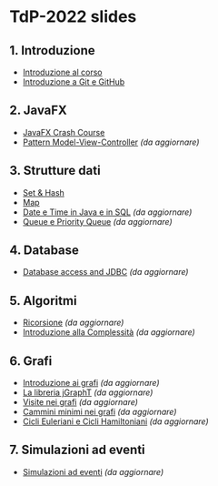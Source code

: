 # TdP-2022 slides

## 1. Introduzione

* [Introduzione al corso](01-01-introduzione_2022.pdf)
* [Introduzione a Git e GitHub](01-02-Git-quickintro.pdf)

## 2. JavaFX

* [JavaFX Crash Course](02-01-javafx-crashcourse.pdf)
* [Pattern Model-View-Controller](02-02-javafx-mvc-pattern.pdf) _(da aggiornare)_

## 3. Strutture dati

* [Set & Hash](03-03-Sets&Hash.pdf)
* [Map](03-04-Map.pdf)
* [Date e Time in Java e in SQL](03-05-JavaDatesTimes.pdf) _(da aggiornare)_
* [Queue e Priority Queue](03-06-Queue.pdf) _(da aggiornare)_

## 4. Database

* [Database access and JDBC](04-01-jdbc-dao.pdf) _(da aggiornare)_

## 5. Algoritmi

* [Ricorsione](05-01-recursion.pdf) _(da aggiornare)_
* [Introduzione alla Complessità](05-02-complexity.pdf) _(da aggiornare)_

## 6. Grafi

* [Introduzione ai grafi](06-01-intro-graphs.pdf) _(da aggiornare)_
* [La libreria jGraphT](06-02-jGraphT-library.pdf) _(da aggiornare)_
* [Visite nei grafi](06-03-graphs-visits.pdf) _(da aggiornare)_
* [Cammini minimi nei grafi](06-04-graphs-shortestpaths.pdf) _(da aggiornare)_
* [Cicli Euleriani e Cicli Hamiltoniani](06-05-graph-cycles.pdf) _(da aggiornare)_

## 7. Simulazioni ad eventi

* [Simulazioni ad eventi](07-01-simulation.pdf) _(da aggiornare)_
